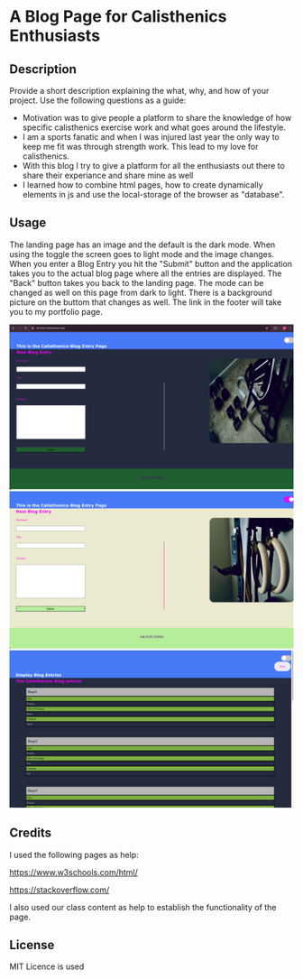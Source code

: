 # A Blog Page for Calisthenics Enthusiasts

## Description

Provide a short description explaining the what, why, and how of your project. Use the following questions as a guide:

- Motivation was to give people a platform to share the knowledge of how specific calisthenics exercise work and what goes around the 
lifestyle.
- I am a sports fanatic and when I was injured last year the only way to keep me fit was through strength work.
This lead to my love for calisthenics.
- With this blog I try to give a platform for all the enthusiasts out there to share their experiance and share mine as well
- I learned how to combine html pages, how to create dynamically elements in js and use the local-storage of the browser as "database".

## Usage

The landing page has an image and the default is the dark mode. When using the toggle the screen goes to light mode and the image changes.
When you enter a Blog Entry you hit the "Submit" button and the application takes you to the actual blog page where all the entries are displayed. The "Back" button takes you back to the landing page. The mode can be changed as well on this page from dark to light. There is a background picture on the buttom that changes as well. The link in the footer will take you to my portfolio page.

![PageInDarkMode](assets/images/Page_dark.png)
![PageInLightMode](assets/images/Page_light.png)
![Blog](assets/images/Blog_entries.png)

## Credits

I used the following pages as help:

https://www.w3schools.com/html/

https://stackoverflow.com/

I also used our class content as help to establish the functionality of the page.


## License

MIT Licence is used